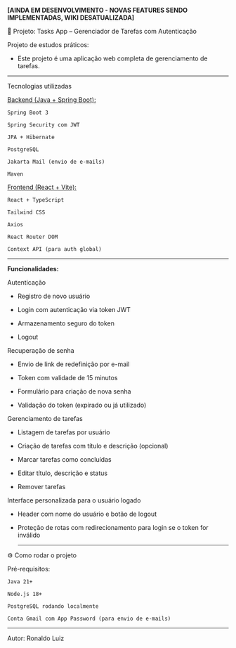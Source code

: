 **[AINDA EM DESENVOLVIMENTO - NOVAS FEATURES SENDO IMPLEMENTADAS, WIKI DESATUALIZADA]**


📝 Projeto: Tasks App – Gerenciador de Tarefas com Autenticação

Projeto de estudos práticos:
- Este projeto é uma aplicação web completa de gerenciamento de tarefas.

--- 
Tecnologias utilizadas

[Backend (Java + Spring Boot):](https://github.com/RonaldoLPFilho/B-Tasks)

    Spring Boot 3

    Spring Security com JWT

    JPA + Hibernate

    PostgreSQL

    Jakarta Mail (envio de e-mails)

    Maven

[Frontend (React + Vite):](https://github.com/RonaldoLPFilho/F-Tasks)

    React + TypeScript

    Tailwind CSS

    Axios

    React Router DOM

    Context API (para auth global)

  ---

**Funcionalidades:**

Autenticação

- Registro de novo usuário

- Login com autenticação via token JWT

- Armazenamento seguro do token

- Logout

Recuperação de senha

- Envio de link de redefinição por e-mail

- Token com validade de 15 minutos

- Formulário para criação de nova senha

- Validação do token (expirado ou já utilizado)

Gerenciamento de tarefas

- Listagem de tarefas por usuário

- Criação de tarefas com título e descrição (opcional)

- Marcar tarefas como concluídas

- Editar título, descrição e status

- Remover tarefas

Interface personalizada para o usuário logado

- Header com nome do usuário e botão de logout

- Proteção de rotas com redirecionamento para login se o token for inválido

  ---

⚙️ Como rodar o projeto

Pré-requisitos:

    Java 21+

    Node.js 18+

    PostgreSQL rodando localmente

    Conta Gmail com App Password (para envio de e-mails)


--- 

Autor: Ronaldo Luiz 
